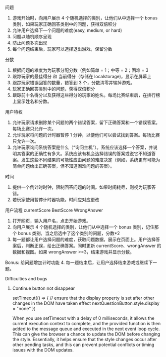 问题

1. 游戏开始时，向用户展示 4 个随机选择的类别，让他们从中选择一个 bonus 类别，如果玩家正确回答类别中的问题，获得双倍积分
2. 允许用户选择下一个问题的难度(easy, medium, or hard)
3. 问题以随机顺序呈现
4. 防止问题多次出现
5. 每个问题结束后，玩家可以选择退出游戏，保留分数

分数

1. 根据问题的难度为为玩家分配分数（例如简单 = 1；中等 = 2；困难 = 3
2. 跟踪玩家的最佳得分 和 当前得分（存储在 localstorage)，显示在屏幕上
3. 跟踪玩家错误回答的数量，错答到 3 个，分数清零并输掉游戏。
4. 玩家正确回答类别中的问题，获得双倍积分
5. 跟踪前十名得分以及获得这些得分的玩家的姓名。每场比赛结束后，在排行榜上显示姓名和分数。

用户特权

1. 允许玩家请求删除某个问题的两个错误答案，留下正确答案和一个错误答案。
   每场比赛只允许一次。
2. 允许玩家将问题的计时器暂停 1 分钟，以便他们可以尝试找到答案。每场比赛只允许一次。
3. 允许玩家询问系统答案是什么（“询问主机”）。系统应该选择一个答案，并说明其答案的正确性有多大。系统应该有机会选择错误的答案或说它不知道答案。发生这些不同结果的可能性应由问题的难度决定（例如，系统更有可能为简单问题给出正确答案，但不知道困难问题的答案）。

时间

1. 提供一个倒计时时钟，限制回答问题的时间。如果时间耗尽，则视为玩家答错。
2. 若玩家使用暂停计时器功能，时间应对应更改

用户流程
currentScore
BestScore
WrongAnswer

1. 打开网页，输入用户名，点击开始游戏。
2. 向用户展示 4 个随机选择的类别，让他们从中选择一个 bonus 类别，记住那个 bonus 类别，当之后选中了这个类别的问题，分数\*2
3. 每一题都让用户选择问题的难度，获取问题数据，展示在页面上。用户选择答案后，判断正误，给出正确答案。同时更新 currentScore、wrongAnswer 的数据和视图。如果 wrongAnswer >=3，结束游戏并显示分数。

Bonus: 给问题增加计时功能 4. 每一题结束后，让用户选择结束游戏或继续下一题。

Difficulties and bugs

1. Continue button not disappear

   setTimeout(() => {
   // ensure that the display property is set after other changes in the DOM have taken effect
   nextQuestionButton.style.display = "none"
   })

   When you use setTimeout with a delay of 0 milliseconds, it allows the current execution context to complete, and the provided function is then added to the message queue and executed in the next event loop cycle. This can give the browser a chance to update the DOM before changing the style. Essentially, it helps ensure that the style changes occur after other pending tasks, and this can prevent potential conflicts or timing issues with the DOM updates.
